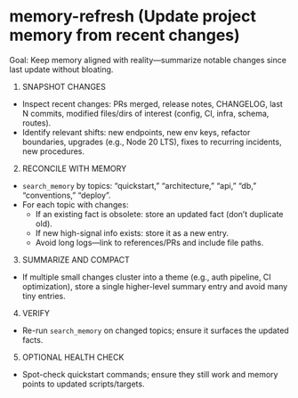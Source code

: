 # memory-refresh (Update project memory from recent changes)

Goal: Keep memory aligned with reality—summarize notable changes since last update without bloating.

1) SNAPSHOT CHANGES
- Inspect recent changes: PRs merged, release notes, CHANGELOG, last N commits, modified files/dirs of interest (config, CI, infra, schema, routes).
- Identify relevant shifts: new endpoints, new env keys, refactor boundaries, upgrades (e.g., Node 20 LTS), fixes to recurring incidents, new procedures.

2) RECONCILE WITH MEMORY
- `search_memory` by topics: “quickstart,” “architecture,” “api,” “db,” “conventions,” “deploy”.
- For each topic with changes:
  - If an existing fact is obsolete: store an updated fact (don’t duplicate old).
  - If new high-signal info exists: store it as a new entry.
  - Avoid long logs—link to references/PRs and include file paths.

3) SUMMARIZE AND COMPACT
- If multiple small changes cluster into a theme (e.g., auth pipeline, CI optimization), store a single higher-level summary entry and avoid many tiny entries.

4) VERIFY
- Re-run `search_memory` on changed topics; ensure it surfaces the updated facts.

5) OPTIONAL HEALTH CHECK
- Spot-check quickstart commands; ensure they still work and memory points to updated scripts/targets.


